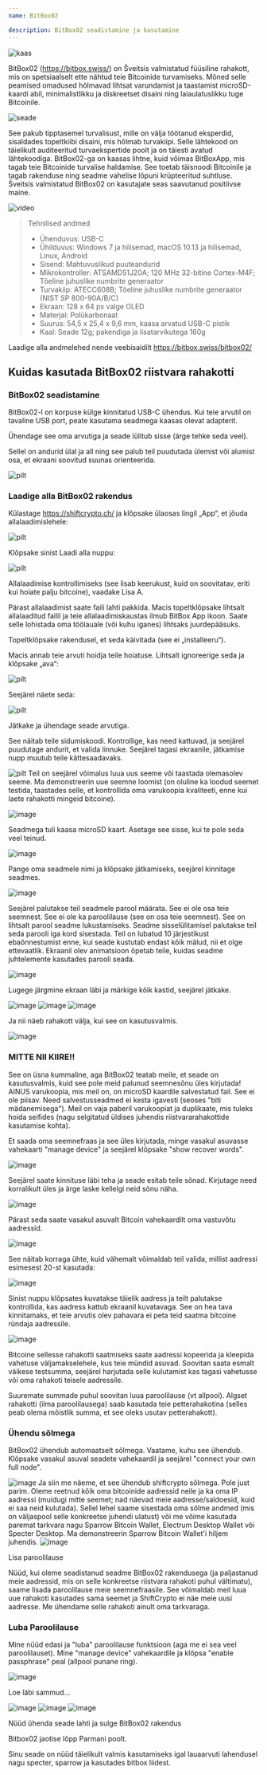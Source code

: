 ```yaml
---
name: BitBox02

description: BitBox02 seadistamine ja kasutamine
---
```


![kaas](assets/cover.webp)

BitBox02 (https://bitbox.swiss/) on Šveitsis valmistatud füüsiline rahakott, mis on spetsiaalselt ette nähtud teie Bitcoinide turvamiseks. Mõned selle peamised omadused hõlmavad lihtsat varundamist ja taastamist microSD-kaardi abil, minimalistlikku ja diskreetset disaini ning laiaulatuslikku tuge Bitcoinile.

![seade](assets/1.webp)

See pakub tipptasemel turvalisust, mille on välja töötanud eksperdid, sisaldades topeltkiibi disaini, mis hõlmab turvakiipi. Selle lähtekood on täielikult auditeeritud turvaekspertide poolt ja on täiesti avatud lähtekoodiga. BitBox02-ga on kaasas lihtne, kuid võimas BitBoxApp, mis tagab teie Bitcoinide turvalise haldamise. See toetab täisnoodi Bitcoinile ja tagab rakenduse ning seadme vahelise lõpuni krüpteeritud suhtluse. Šveitsis valmistatud BitBox02 on kasutajate seas saavutanud positiivse maine.

![video](https://youtu.be/sB4b2PbYaj0)

> Tehnilised andmed
>
> - Ühenduvus: USB-C
> - Ühilduvus: Windows 7 ja hilisemad, macOS 10.13 ja hilisemad, Linux, Android
> - Sisend: Mahtuvuslikud puuteandurid
> - Mikrokontroller: ATSAMD51J20A; 120 MHz 32-bitine Cortex-M4F; Tõeline juhuslike numbrite generaator
> - Turvakiip: ATECC608B; Tõeline juhuslike numbrite generaator (NIST SP 800-90A/B/C)
> - Ekraan: 128 x 64 px valge OLED
> - Materjal: Polükarbonaat
> - Suurus: 54,5 x 25,4 x 9,6 mm, kaasa arvatud USB-C pistik
> - Kaal: Seade 12g; pakendiga ja lisatarvikutega 160g

Laadige alla andmelehed nende veebisaidilt https://bitbox.swiss/bitbox02/

## Kuidas kasutada BitBox02 riistvara rahakotti

### BitBox02 seadistamine

BitBox02-l on korpuse külge kinnitatud USB-C ühendus. Kui teie arvutil on tavaline USB port, peate kasutama seadmega kaasas olevat adapterit.

Ühendage see oma arvutiga ja seade lülitub sisse (ärge tehke seda veel).

Sellel on andurid ülal ja all ning see palub teil puudutada ülemist või alumist osa, et ekraani soovitud suunas orienteerida.

![pilt](assets/2.webp)

### Laadige alla BitBox02 rakendus

Külastage https://shiftcrypto.ch/ ja klõpsake ülaosas lingil „App“, et jõuda allalaadimislehele:

![pilt](assets/3.webp)

Klõpsake sinist Laadi alla nuppu:

![pilt](assets/4.webp)

Allalaadimise kontrollimiseks (see lisab keerukust, kuid on soovitatav, eriti kui hoiate palju bitcoine), vaadake Lisa A.

Pärast allalaadimist saate faili lahti pakkida. Macis topeltklõpsake lihtsalt allalaaditud failil ja teie allalaadimiskaustas ilmub BitBox App ikoon. Saate selle lohistada oma töölauale (või kuhu iganes) lihtsaks juurdepääsuks.

Topeltklõpsake rakendusel, et seda käivitada (see ei „installeeru“).

Macis annab teie arvuti hoidja teile hoiatuse. Lihtsalt ignoreerige seda ja klõpsake „ava“:

![pilt](assets/5.webp)

Seejärel näete seda:

![pilt](assets/6.webp)

Jätkake ja ühendage seade arvutiga.

See näitab teile sidumiskoodi. Kontrollige, kas need kattuvad, ja seejärel puudutage andurit, et valida linnuke. Seejärel tagasi ekraanile, jätkamise nupp muutub teile kättesaadavaks.

![pilt](assets/7.webp)
Teil on seejärel võimalus luua uus seeme või taastada olemasolev seeme. Ma demonstreerin uue seemne loomist (on oluline ka loodud seemet testida, taastades selle, et kontrollida oma varukoopia kvaliteeti, enne kui laete rahakotti mingeid bitcoine).

![image](assets/8.webp)

Seadmega tuli kaasa microSD kaart. Asetage see sisse, kui te pole seda veel teinud.

![image](assets/9.webp)

Pange oma seadmele nimi ja klõpsake jätkamiseks, seejärel kinnitage seadmes.

![image](assets/10.webp)

Seejärel palutakse teil seadmele parool määrata. See ei ole osa teie seemnest. See ei ole ka paroolilause (see on osa teie seemnest). See on lihtsalt parool seadme lukustamiseks. Seadme sisselülitamisel palutakse teil seda parooli iga kord sisestada. Teil on lubatud 10 järjestikust ebaõnnestumist enne, kui seade kustutab endast kõik mälud, nii et olge ettevaatlik. Ekraanil olev animatsioon õpetab teile, kuidas seadme juhtelemente kasutades parooli seada.

![image](assets/11.webp)

Lugege järgmine ekraan läbi ja märkige kõik kastid, seejärel jätkake.

![image](assets/12.webp)
![image](assets/13.webp)
![image](assets/14.webp)

Ja nii näeb rahakott välja, kui see on kasutusvalmis.

![image](assets/15.webp)

### MITTE NII KIIRE!!

See on üsna kummaline, aga BitBox02 teatab meile, et seade on kasutusvalmis, kuid see pole meid palunud seemnesõnu üles kirjutada! AINUS varukoopia, mis meil on, on microSD kaardile salvestatud fail. See ei ole piisav. Need salvestusseadmed ei kesta igavesti (seoses "biti mädanemisega"). Meil on vaja paberil varukoopiat ja duplikaate, mis tuleks hoida seifides (nagu selgitatud üldises juhendis riistvararahakottide kasutamise kohta).

Et saada oma seemnefraas ja see üles kirjutada, minge vasakul asuvasse vahekaarti "manage device" ja seejärel klõpsake "show recover words".

![image](assets/16.webp)

Seejärel saate kinnituse läbi teha ja seade esitab teile sõnad. Kirjutage need korralikult üles ja ärge laske kellelgi neid sõnu näha.

![image](assets/17.webp)

Pärast seda saate vasakul asuvalt Bitcoin vahekaardilt oma vastuvõtu aadressid.

![image](assets/18.webp)

See näitab korraga ühte, kuid vähemalt võimaldab teil valida, millist aadressi esimesest 20-st kasutada:

![image](assets/19.webp)

Sinist nuppu klõpsates kuvatakse täielik aadress ja teilt palutakse kontrollida, kas aadress kattub ekraanil kuvatavaga. See on hea tava kinnitamaks, et teie arvutis olev pahavara ei peta teid saatma bitcoine ründaja aadressile.

![image](assets/20.webp)

Bitcoine sellesse rahakotti saatmiseks saate aadressi kopeerida ja kleepida vahetuse väljamakselehele, kus teie mündid asuvad. Soovitan saata esmalt väikese testsumma, seejärel harjutada selle kulutamist kas tagasi vahetusse või oma rahakoti teisele aadressile.

Suuremate summade puhul soovitan luua paroolilause (vt allpool). Algset rahakotti (ilma paroolilausega) saab kasutada teie petterahakotina (selles peab olema mõistlik summa, et see oleks usutav petterahakott).

### Ühendu sõlmega

BitBox02 ühendub automaatselt sõlmega. Vaatame, kuhu see ühendub. Klõpsake vasakul asuval seadete vahekaardil ja seejärel "connect your own full node".

![image](assets/21.webp)
Ja siin me näeme, et see ühendub shiftcrypto sõlmega. Pole just parim. Oleme reetnud kõik oma bitcoinide aadressid neile ja ka oma IP aadressi (muidugi mitte seemet; nad näevad meie aadresse/saldoesid, kuid ei saa neid kulutada). Sellel lehel saame sisestada oma sõlme andmed (mis on väljaspool selle konkreetse juhendi ulatust) või me võime kasutada paremat tarkvara nagu Sparrow Bitcoin Wallet, Electrum Desktop Wallet või Specter Desktop. Ma demonstreerin Sparrow Bitcoin Wallet'i hiljem juhendis.
![image](assets/22.webp)

Lisa paroolilause

Nüüd, kui oleme seadistanud seadme BitBox02 rakendusega (ja paljastanud meie aadressid, mis on selle konkreetse riistvara rahakoti puhul vältimatu), saame lisada paroolilause meie seemnefraasile. See võimaldab meil luua uue rahakoti kasutades sama seemet ja ShiftCrypto ei näe meie uusi aadresse. Me ühendame selle rahakoti ainult oma tarkvaraga.

### Luba Paroolilause

Mine nüüd edasi ja "luba" paroolilause funktsioon (aga me ei sea veel paroolilauset). Mine "manage device" vahekaardile ja klõpsa "enable passphrase" peal (allpool punane ring).

![image](assets/23.webp)

Loe läbi sammud...

![image](assets/24.webp)
![image](assets/25.webp)
![image](assets/26.webp)

Nüüd ühenda seade lahti ja sulge BitBox02 rakendus

Bitbox02 jaotise lõpp Parmani poolt.

Sinu seade on nüüd täielikult valmis kasutamiseks igal lauaarvuti lahendusel nagu specter, sparrow ja kasutades bitbox liidest.